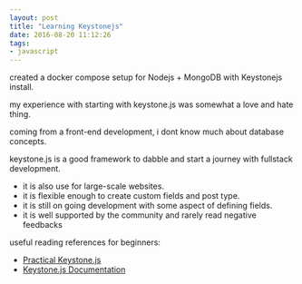 ```yaml
---
layout: post
title: "Learning Keystonejs"
date: 2016-08-20 11:12:26
tags:
- javascript
---
```


created a docker compose setup for Nodejs + MongoDB with Keystonejs install.

my experience with starting with keystone.js was somewhat a love and hate thing.

coming from a front-end development, i dont know much about database concepts.

keystone.js is a good framework to dabble and start a journey with fullstack development.

- it is also use for large-scale websites.
- it is flexible enough to create custom fields and post type.
- it is still on going development with some aspect of defining fields.
- it is well supported by the community and rarely read negative feedbacks



useful reading references for beginners:

- [Practical Keystone.js](https://leanpub.com/keystonejs/read)
- [Keystone.js Documentation](http://keystonejs.com/docs/)
